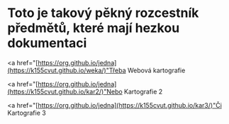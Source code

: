 # Toto je takový pěkný rozcestník předmětů, které mají hezkou dokumentaci

<a href="[https://org.github.io/jedna](https://k155cvut.github.io/weka/)"Třeba Webová kartografie</a>

<a href="[https://org.github.io/jedna](https://k155cvut.github.io/kar2/)"Nebo Kartografie 2</a>

<a href="[https://org.github.io/jedna](https://k155cvut.github.io/kar3/)"Či Kartografie 3</a>

